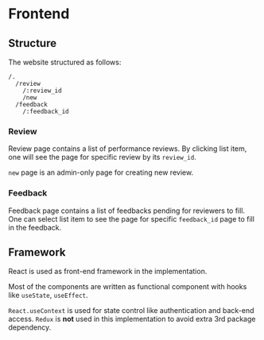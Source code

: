 # Frontend
## Structure
The website structured as follows:

```
/.
  /review
    /:review_id
    /new
  /feedback
    /:feedback_id
```
### Review
Review page contains a list of performance reviews. By clicking list item, one will see the page for specific review by its `review_id`.

`new` page is an admin-only page for creating new review.

### Feedback
Feedback page contains a list of feedbacks pending for reviewers to fill. One can select list item to see the page for specific `feedback_id` page to fill in the feedback.


## Framework
React is used as front-end framework in the implementation.

Most of the components are written as functional component with hooks like `useState`, `useEffect`.

`React.useContext` is used for state control like authentication and back-end access. `Redux` is **not** used in this implementation to avoid extra 3rd package dependency.